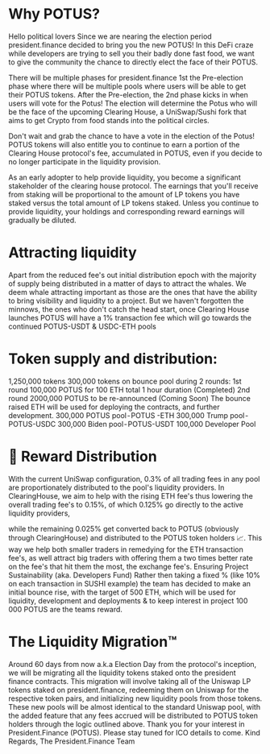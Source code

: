 # Why POTUS?

Hello political lovers
Since we are nearing the election period president.finance decided to bring you the new POTUS!
In this DeFi craze while developers are trying to sell you their badly done fast food, we want to give the community the chance to directly elect the face of their POTUS.

There will be multiple phases for president.finance
1st the Pre-election phase where there will be multiple pools where users will be able to get their POTUS tokens.
After the Pre-election, the 2nd phase kicks in when users will vote for the Potus!
The election will determine the Potus who will be the face of the upcoming Clearing House, a UniSwap/Sushi fork that aims to get Crypto from food stands into the political circles.

Don't wait and grab the chance to have a vote in the election of the Potus!
POTUS tokens will also entitle you to continue to earn a portion of the Clearing House protocol's fee, accumulated in POTUS, even if you decide to no longer participate in the liquidity provision.

As an early adopter to help provide liquidity, you become a significant stakeholder of the clearing house protocol.
The earnings that you'll receive from staking will be proportional to the amount of LP tokens you have staked versus the total amount of LP tokens staked.
Unless you continue to provide liquidity, your holdings and corresponding reward earnings will gradually be diluted.

# Attracting liquidity
Apart from the reduced fee's out initial distribution epoch with the majority of supply being distributed in a matter of days to attract the whales.
We deem whale attracting important as those are the ones that have the ability to bring visibility and liquidity to a project.
But we haven't forgotten the minnows, the ones who don't catch the head start, once Clearing House launches POTUS will have a 1% transaction fee which will go towards the continued POTUS-USDT & USDC-ETH pools

# Token supply and distribution:
1,250,000 tokens
300,000 tokens on bounce pool during 2 rounds:
1st round 100,000 POTUS for 100 ETH total 1 hour duration (Completed)
2nd round 2000,000 POTUS to be re-announced (Coming Soon)
The bounce raised ETH will be used for deploying the contracts, and further development.
300,000 POTUS pool - POTUS -ETH
300,000 Trump pool - POTUS-USDC
300,000 Biden pool - POTUS-USDT
100,000 Developer Pool

# 💸 Reward Distribution
With the current UniSwap configuration, 0.3% of all trading fees in any pool are proportionately distributed to the pool's liquidity providers.
In ClearingHouse, we aim to help with the rising ETH fee's thus lowering the overall trading fee's to 0.15%, of which 0.125% go directly to the active liquidity providers,

while the remaining 0.025% get converted back to POTUS (obviously through ClearingHouse) and distributed to the POTUS token holders 📈.
This way we help both smaller traders in remedying for the ETH transaction fee's,
as well attract big traders with offering them a two times better rate on the fee's that hit them the most, the exchange fee's.
Ensuring Project Sustainability (aka. Developers Fund)
Rather then taking a fixed % (like 10% on each transaction in SUSHI example) the team has decided to make an initial bounce rise,
with the target of 500 ETH, which will be used for liquidity, development and deployments & to keep interest in project 100 000 POTUS are the teams reward.

# The Liquidity Migration™️
Around 60 days from now a.k.a Election Day from the protocol's inception, we will be migrating all the liquidity tokens staked onto the president finance contracts.
This migration will involve taking all of the Uniswap LP tokens staked on president.finance, redeeming them on Uniswap for the respective token pairs, and initializing new liquidity pools from those tokens.
These new pools will be almost identical to the standard Uniswap pool, with the added feature that any fees accrued will be distributed to POTUS token holders through the logic outlined above.
Thank you for your interest in President.Finance (POTUS). Please stay tuned for ICO details to come.
Kind Regards,
The President.Finance Team
